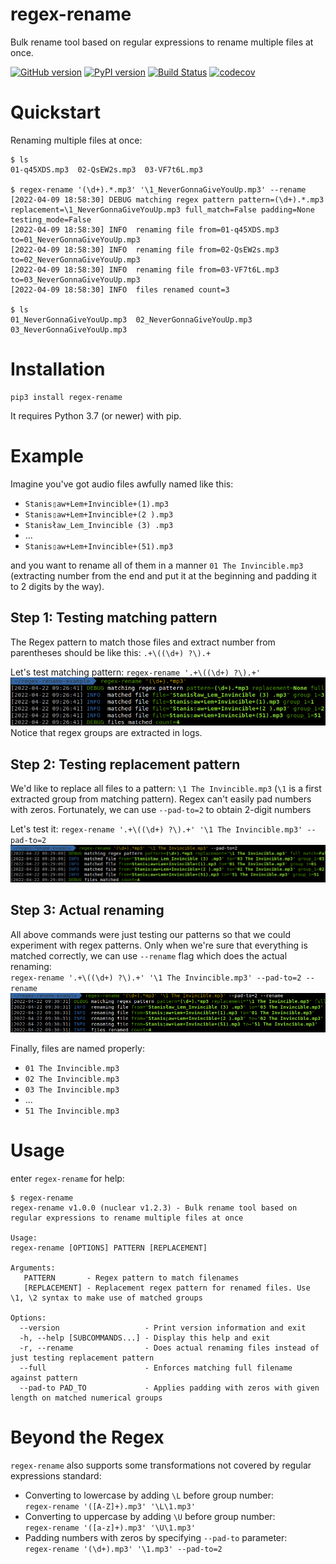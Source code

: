 # regex-rename
Bulk rename tool based on regular expressions to rename multiple files at once.

[![GitHub version](https://badge.fury.io/gh/igrek51%2Fregex-rename.svg)](https://github.com/igrek51/regex-rename)
[![PyPI version](https://badge.fury.io/py/regex-rename.svg)](https://pypi.org/project/regex-rename)
[![Build Status](https://travis-ci.org/igrek51/regex-rename.svg?branch=master)](https://travis-ci.org/igrek51/regex-rename)
[![codecov](https://codecov.io/gh/igrek51/regex-rename/branch/master/graph/badge.svg)](https://codecov.io/gh/igrek51/regex-rename)

# Quickstart
Renaming multiple files at once:
```shell
$ ls
01-q45XDS.mp3  02-QsEW2s.mp3  03-VF7t6L.mp3

$ regex-rename '(\d+).*.mp3' '\1_NeverGonnaGiveYouUp.mp3' --rename
[2022-04-09 18:58:30] DEBUG matching regex pattern pattern=(\d+).*.mp3 replacement=\1_NeverGonnaGiveYouUp.mp3 full_match=False padding=None testing_mode=False
[2022-04-09 18:58:30] INFO  renaming file from=01-q45XDS.mp3 to=01_NeverGonnaGiveYouUp.mp3
[2022-04-09 18:58:30] INFO  renaming file from=02-QsEW2s.mp3 to=02_NeverGonnaGiveYouUp.mp3
[2022-04-09 18:58:30] INFO  renaming file from=03-VF7t6L.mp3 to=03_NeverGonnaGiveYouUp.mp3
[2022-04-09 18:58:30] INFO  files renamed count=3

$ ls
01_NeverGonnaGiveYouUp.mp3  02_NeverGonnaGiveYouUp.mp3  03_NeverGonnaGiveYouUp.mp3
```

# Installation
```shell
pip3 install regex-rename
```

It requires Python 3.7 (or newer) with pip.

# Example

Imagine you've got audio files awfully named like this:
- `Stanis▯aw+Lem+Invincible+(1).mp3`
- `Stanis▯aw+Lem+Invincible+(2 ).mp3`
- `Stanisław_Lem_Invincible (3) .mp3`
- ...
- `Stanis▯aw+Lem+Invincible+(51).mp3`

and you want to rename all of them in a manner `01 The Invincible.mp3` 
(extracting number from the end and put it at the beginning and padding it to 2 digits by the way).

## Step 1: Testing matching pattern 

The Regex pattern to match those files and extract number from parentheses should be like this: `.+\((\d+) ?\).+`

Let's test matching pattern: `regex-rename '.+\((\d+) ?\).+'`  
![Usage example](https://github.com/igrek51/regex-rename/blob/master/docs/img/screen-1.png?raw=true)    
Notice that regex groups are extracted in logs.

## Step 2: Testing replacement pattern

We'd like to replace all files to a pattern: `\1 The Invincible.mp3` (`\1` is a first extracted group from matching pattern).
Regex can't easily pad numbers with zeros. Fortunately, we can use `--pad-to=2` to obtain 2-digit numbers

Let's test it: `regex-rename '.+\((\d+) ?\).+' '\1 The Invincible.mp3' --pad-to=2`  
![Usage example](https://github.com/igrek51/regex-rename/blob/master/docs/img/screen-2.png?raw=true)  

## Step 3: Actual renaming

All above commands were just testing our patterns so that we could experiment with regex patterns. Only when we're sure that everything is matched correctly, we can use `--rename` flag which does the actual renaming:  
`regex-rename '.+\((\d+) ?\).+' '\1 The Invincible.mp3' --pad-to=2 --rename`  
![Usage example](https://github.com/igrek51/regex-rename/blob/master/docs/img/screen-3.png?raw=true)  

Finally, files are named properly:
- `01 The Invincible.mp3`
- `02 The Invincible.mp3`
- `03 The Invincible.mp3`
- ...
- `51 The Invincible.mp3`

# Usage
enter `regex-rename` for help:

```shell
$ regex-rename 
regex-rename v1.0.0 (nuclear v1.2.3) - Bulk rename tool based on regular expressions to rename multiple files at once

Usage:
regex-rename [OPTIONS] PATTERN [REPLACEMENT]

Arguments:
   PATTERN       - Regex pattern to match filenames
   [REPLACEMENT] - Replacement regex pattern for renamed files. Use \1, \2 syntax to make use of matched groups

Options:
  --version                   - Print version information and exit
  -h, --help [SUBCOMMANDS...] - Display this help and exit
  -r, --rename                - Does actual renaming files instead of just testing replacement pattern
  --full                      - Enforces matching full filename against pattern
  --pad-to PAD_TO             - Applies padding with zeros with given length on matched numerical groups
```

# Beyond the Regex
`regex-rename` also supports some transformations not covered by regular expressions standard:
- Converting to lowercase by adding `\L` before group number:  
`regex-rename '([A-Z]+).mp3' '\L\1.mp3'`
- Converting to uppercase by adding `\U` before group number:  
`regex-rename '([a-z]+).mp3' '\U\1.mp3'`
- Padding numbers with zeros by specifying `--pad-to` parameter:  
`regex-rename '(\d+).mp3' '\1.mp3' --pad-to=2`
